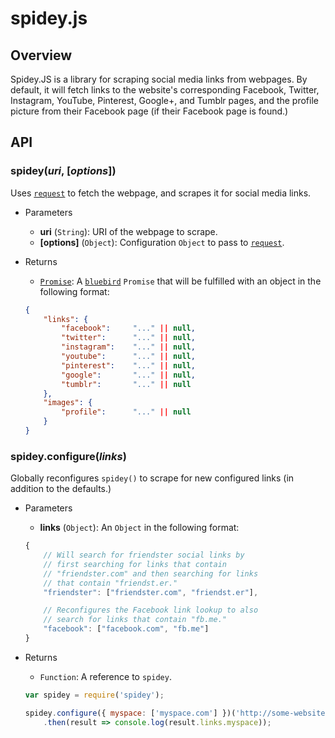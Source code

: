 spidey.js
=========
Overview
--------
Spidey.JS is a library for scraping social media links from webpages. By default, it will fetch links to the website's corresponding Facebook, Twitter, Instagram, YouTube, Pinterest, Google+, and Tumblr pages, and the profile picture from their Facebook page (if their Facebook page is found.)

API
--------
### spidey(*uri*, [*options*])
Uses [`request`](https://github.com/request/request) to fetch the webpage, and scrapes it for social media links.

* Parameters
    * **uri** (`String`): URI of the webpage to scrape.
    * **[options]** (`Object`): Configuration `Object` to pass to [`request`](https://github.com/request/request#requestoptions-callback).
* Returns
    * [`Promise`](https://github.com/petkaantonov/bluebird): A [`bluebird`](https://github.com/petkaantonov/bluebird) `Promise` that will be fulfilled with an object in the following format:

    ```json
    {
        "links": {
            "facebook":     "..." || null,
            "twitter":      "..." || null,
            "instagram":    "..." || null,
            "youtube":      "..." || null,
            "pinterest":    "..." || null,
            "google":       "..." || null,
            "tumblr":       "..." || null
        },
        "images": {
            "profile":      "..." || null
        }
    }
    ```

### spidey.configure(*links*)
Globally reconfigures `spidey()` to scrape for new configured links (in addition to the defaults.)

* Parameters
    * **links** (`Object`): An `Object` in the following format:

    ```javascript
    {
        // Will search for friendster social links by
        // first searching for links that contain
        // "friendster.com" and then searching for links
        // that contain "friendst.er."
        "friendster": ["friendster.com", "friendst.er"],

        // Reconfigures the Facebook link lookup to also
        // search for links that contain "fb.me."
        "facebook": ["facebook.com", "fb.me"]
    }
    ```
* Returns
    * `Function`: A reference to `spidey`.

    ```javascript
    var spidey = require('spidey');
    
    spidey.configure({ myspace: ['myspace.com'] })('http://some-website.com')
        .then(result => console.log(result.links.myspace));
    ```